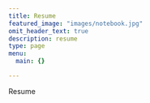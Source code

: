 ```yaml
---
title: Resume
featured_image: "images/notebook.jpg"
omit_header_text: true
description: resume
type: page
menu:
  main: {}

---
```


Resume
